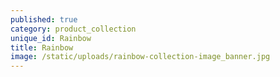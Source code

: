 ```yaml
---
published: true
category: product_collection
unique_id: Rainbow
title: Rainbow
image: /static/uploads/rainbow-collection-image_banner.jpg
---
```


